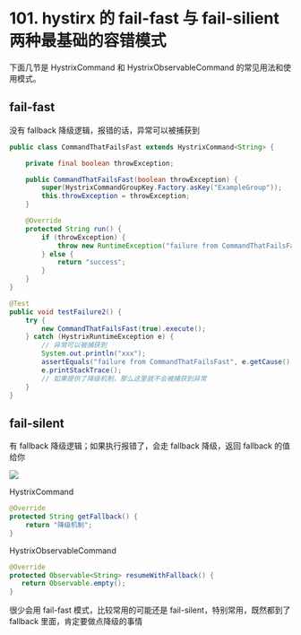 # 101. hystirx 的 fail-fast 与 fail-silient 两种最基础的容错模式
下面几节是 HystrixCommand 和 HystrixObservableCommand 的常见用法和使用模式。

## fail-fast
没有 fallback 降级逻辑，报错的话，异常可以被捕获到

```java
public class CommandThatFailsFast extends HystrixCommand<String> {

    private final boolean throwException;

    public CommandThatFailsFast(boolean throwException) {
        super(HystrixCommandGroupKey.Factory.asKey("ExampleGroup"));
        this.throwException = throwException;
    }

    @Override
    protected String run() {
        if (throwException) {
            throw new RuntimeException("failure from CommandThatFailsFast");
        } else {
            return "success";
        }
    }
}
```

```java
@Test
public void testFailure2() {
    try {
        new CommandThatFailsFast(true).execute();
    } catch (HystrixRuntimeException e) {
        // 异常可以被捕获到
        System.out.println("xxx");
        assertEquals("failure from CommandThatFailsFast", e.getCause().getMessage());
        e.printStackTrace();
        // 如果提供了降级机制，那么这里就不会被捕获到异常
    }
}
```

## fail-silent
有 fallback 降级逻辑；如果执行报错了，会走 fallback 降级，返回 fallback 的值给你

![](https://txxs.github.io/pic/record/cache-pdp/markdown-img-paste-2019061322074195.png)

HystrixCommand

```java
@Override
protected String getFallback() {
    return "降级机制";
}
```

HystrixObservableCommand

```java
@Override
protected Observable<String> resumeWithFallback() {
   return Observable.empty();
}
```

很少会用 fail-fast 模式，比较常用的可能还是 fail-silent，特别常用，既然都到了 fallback 里面，肯定要做点降级的事情
